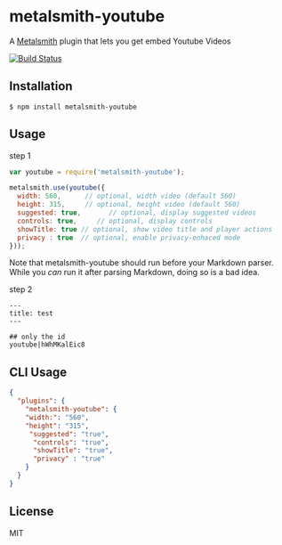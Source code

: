 # metalsmith-youtube

A [Metalsmith](https://github.com/segmentio/metalsmith) plugin that lets you get embed Youtube Videos

[![Build Status](https://travis-ci.org/juanpicado/metalsmith-youtube.svg?branch=master)](https://travis-ci.org/juanpicado/metalsmith-youtube)

## Installation

    $ npm install metalsmith-youtube

## Usage

step 1

```js
var youtube = require('metalsmith-youtube');

metalsmith.use(youtube({
  width: 560,      // optional, width video (default 560)
  height: 315,     // optional, height video (default 560)
  suggested: true,       // optional, display suggested videos
  controls: true,     // optional, display controls
  showTitle: true // optional, show video title and player actions
  privacy : true  // optional, enable privacy-enhaced mode
}));
```

Note that metalsmith-youtube should run before your Markdown parser. While you *can* run it after parsing Markdown, doing so is a bad idea.

step 2

```
---
title: test
---

## only the id
youtube|hWhMKalEic8

```


## CLI Usage

```json
{
  "plugins": {
    "metalsmith-youtube": {
    "width:": "560",
    "height": "315",
     "suggested": "true",   
	  "controls": "true",
	  "showTitle": "true",
	  "privacy" : "true"
    }
  }
}
```

## License

  MIT
